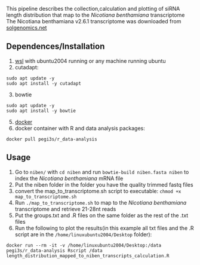 This pipeline describes the collection,calculation and plotting of siRNA length distribution that map to the *Nicotiana benthamiana* transcriptome
The Nicotiana benthamiana v2.6.1 transcriptome was downloaded from [solgenomics.net](https://solgenomics.net/ftp/genomes/Nicotiana_benthamianaV261/Nbenthamiana_Annotation/)

## Dependences/Installation
1. [wsl](https://learn.microsoft.com/en-us/windows/wsl/install) with ubuntu2004 running or any machine running ubuntu
2. cutadapt: 
```shell
sudo apt update -y
sudo apt install -y cutadapt
```
3. bowtie
```shell
sudo apt update -y
sudo apt install -y bowtie
```
5. [docker](https://www.digitalocean.com/community/tutorials/how-to-install-and-use-docker-on-ubuntu-20-04)
6. docker container with R and data analysis packages:
```shell
docker pull pegi3s/r_data-analysis
```
## Usage 
1. Go to  `niben/` with `cd niben` and run `bowtie-build niben.fasta niben` to index the *Nicotiana benthamiana* mRNA file
2. Put the niben folder in the folder you have the quality trimmed fastq files
3. convert the map_to_transcriptome.sh script to executable: `chmod +x map_to_transcriptome.sh`
4. Run `./map_to_transcriptome.sh` to map to the *Nicotiana benthamiana* transcriptome and retrieve 21-28nt reads
5. Put the groups.txt and .R files on the same folder as the rest of the .txt files
6. Run the following to plot the results(in this example all txt files and the .R script are in the `/home/linuxubuntu2004/Desktop` folder): 
```shell
docker run --rm -it -v /home/linuxubuntu2004/Desktop:/data pegi3s/r_data-analysis Rscript /data length_distribution_mapped_to_niben_transcripts_calculation.R
``` 